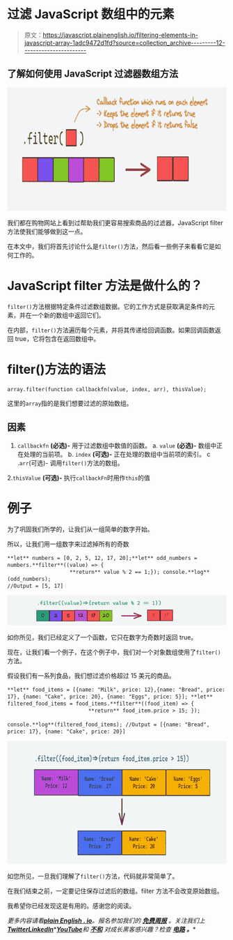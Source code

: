 # 过滤 JavaScript 数组中的元素

> 原文：<https://javascript.plainenglish.io/filtering-elements-in-javascript-array-1adc9472d1fd?source=collection_archive---------12----------------------->

## 了解如何使用 JavaScript 过滤器数组方法

![](img/e8c3893700def4fa4af1396d12f93f79.png)

我们都在购物网站上看到过帮助我们更容易搜索商品的过滤器，JavaScript filter 方法使我们能够做到这一点。

在本文中，我们将首先讨论什么是`filter()`方法，然后看一些例子来看看它是如何工作的。

# JavaScript filter 方法是做什么的？

`filter()`方法根据特定条件过滤数组数据。它的工作方式是获取满足条件的元素，并在一个新的数组中返回它们。

在内部，`filter()`方法遍历每个元素，并将其传递给回调函数。如果回调函数返回 true，它将包含在返回数组中。

# filter()方法的语法

```
array.filter(function callbackfn(value, index, arr), thisValue);
```

这里的`array`指的是我们想要过滤的原始数组。

## 因素

1.  `callbackfn` **(必选)-** 用于过滤数组中数值的函数。
    a. `value` **(必选)-** 数组中正在处理的当前项。
    b. `index` **(可选)-** 正在处理的数组中当前项的索引。
    c .`arr`(可选)- 调用`filter()`方法的数组。

2.`thisValue` **(可选)-** 执行`callbackFn`时用作`this`的值

# 例子

为了巩固我们所学的，让我们从一组简单的数字开始。

所以，让我们用一组数字来过滤掉所有的奇数

```
**let** numbers = [0, 2, 5, 12, 17, 20];**let** odd_numbers = numbers.**filter**((value) => { 
                    **return** value % 2 == 1;}); console.**log**(odd_numbers);  
//Output = [5, 17]
```

![](img/121ec3356e19d1f301850f2cdfcc3abc.png)

如你所见，我们已经定义了一个函数，它只在数字为奇数时返回 true。

现在，让我们看一个例子，在这个例子中，我们对一个对象数组使用了`filter()`方法。

假设我们有一系列食品，我们想过滤价格超过 15 美元的商品。

```
**let** food_items = [{name: "Milk", price: 12},{name: "Bread", price: 17}, {name: "Cake", price: 20}, {name: "Eggs", price: 5}]; **let** filtered_food_items = food_items.**filter**((food_item) => {     
                          **return** food_item.price > 15; });

console.**log**(filtered_food_items); //Output = [{name: "Bread", price: 17}, {name: "Cake", price: 20}]
```

![](img/0f37edba6fc6a7e5ae1862edf7636656.png)

如您所见，一旦我们理解了`filter()`方法，代码就非常简单了。

在我们结束之前，一定要记住保存过滤后的数组。filter 方法不会改变原始数组。

我希望你已经发现这是有用的。感谢您的阅读。

*更多内容请看*[***plain English . io***](https://plainenglish.io/)*。报名参加我们的* [***免费周报***](http://newsletter.plainenglish.io/) *。关注我们上*[***Twitter***](https://twitter.com/inPlainEngHQ)[***LinkedIn***](https://www.linkedin.com/company/inplainenglish/)*[***YouTube***](https://www.youtube.com/channel/UCtipWUghju290NWcn8jhyAw)**和* [***不和***](https://discord.gg/GtDtUAvyhW) *对成长黑客感兴趣？检查* [***电路***](https://circuit.ooo/) ***。*****